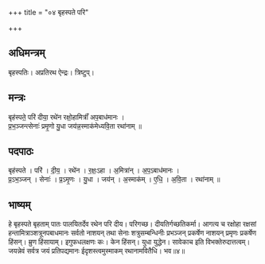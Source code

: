 +++
title = "०४ बृहस्पते परि"

+++
## अधिमन्त्रम्
बृहस्पतिः। अप्रतिरथ ऐन्द्रः। त्रिष्टुप्।

## मन्त्रः
बृह॑स्पते॒ परि॑ दीया॒ रथे॑न रक्षो॒हामित्राँ॑ अप॒बाध॑मानः ।  
प्र॒भ॒ञ्जन्त्सेनाः॑ प्रमृ॒णो यु॒धा जय॑न्न॒स्माक॑मेध्यवि॒ता रथा॑नाम् ॥

## पदपाठः
बृह॑स्पते । परि॑ । दी॒य॒ । रथे॑न । र॒क्षः॒ऽहा । अ॒मित्रा॑न् । अ॒प॒ऽबाध॑मानः ।  
प्र॒ऽभ॒ञ्जन् । सेनाः॑ । प्र॒ऽमृ॒णः । यु॒धा । जय॑न् । अ॒स्माक॑म् । ए॒धि॒ । अ॒वि॒ता । रथा॑नाम् ॥

## भाष्यम्
हे बृहस्पते बृहताम् पातः पालयितर्देव रथेन परि दीय। परिगच्छ। दीयतिर्गच्छतिकर्मा। आगत्य च रक्षोहा रक्षसां हन्तामित्राञ्शत्रूनपबाधमानः सर्वतो नाशयन् तथा सेनाः शत्रुसम्बन्धिनीः प्रभञ्जन् प्रकर्षेण नाशयन् प्रमृणः प्रकर्षेण हिंसन्। म्रुण हिंसायाम्। इगुफधलक्षणः कः। केन हिंसन्। युधा युद्धेन। सावेकाच इति विभक्तेरुदात्तत्वम्। जयन्नेवं सर्वत्र जयं प्रतिपद्यमानः ईदृशस्त्वमुस्माकम् रथानामवितैधि। भव॥४॥